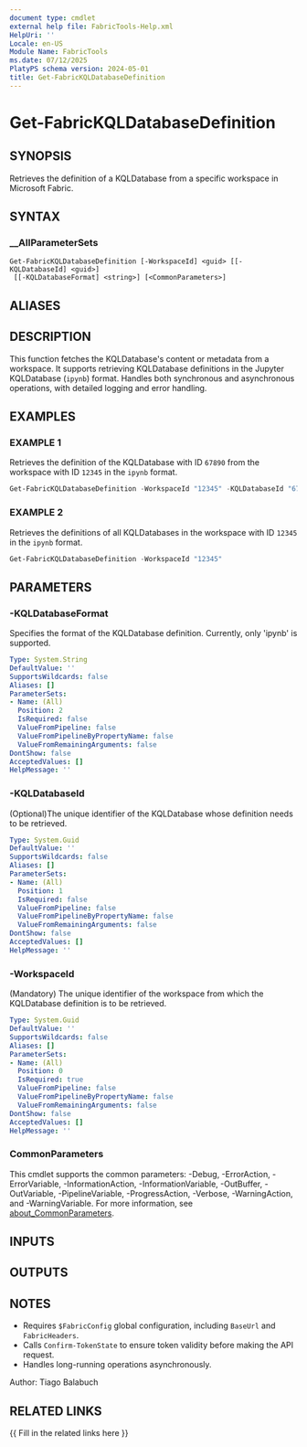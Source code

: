 ```yaml
---
document type: cmdlet
external help file: FabricTools-Help.xml
HelpUri: ''
Locale: en-US
Module Name: FabricTools
ms.date: 07/12/2025
PlatyPS schema version: 2024-05-01
title: Get-FabricKQLDatabaseDefinition
---
```


# Get-FabricKQLDatabaseDefinition

## SYNOPSIS

Retrieves the definition of a KQLDatabase from a specific workspace in Microsoft Fabric.

## SYNTAX

### __AllParameterSets

```
Get-FabricKQLDatabaseDefinition [-WorkspaceId] <guid> [[-KQLDatabaseId] <guid>]
 [[-KQLDatabaseFormat] <string>] [<CommonParameters>]
```

## ALIASES

## DESCRIPTION

This function fetches the KQLDatabase's content or metadata from a workspace.
It supports retrieving KQLDatabase definitions in the Jupyter KQLDatabase (`ipynb`) format.
Handles both synchronous and asynchronous operations, with detailed logging and error handling.

## EXAMPLES

### EXAMPLE 1

Retrieves the definition of the KQLDatabase with ID `67890` from the workspace with ID `12345` in the `ipynb` format.

```powershell
Get-FabricKQLDatabaseDefinition -WorkspaceId "12345" -KQLDatabaseId "67890"
```

### EXAMPLE 2

Retrieves the definitions of all KQLDatabases in the workspace with ID `12345` in the `ipynb` format.

```powershell
Get-FabricKQLDatabaseDefinition -WorkspaceId "12345"
```

## PARAMETERS

### -KQLDatabaseFormat

Specifies the format of the KQLDatabase definition.
Currently, only 'ipynb' is supported.

```yaml
Type: System.String
DefaultValue: ''
SupportsWildcards: false
Aliases: []
ParameterSets:
- Name: (All)
  Position: 2
  IsRequired: false
  ValueFromPipeline: false
  ValueFromPipelineByPropertyName: false
  ValueFromRemainingArguments: false
DontShow: false
AcceptedValues: []
HelpMessage: ''
```

### -KQLDatabaseId

(Optional)The unique identifier of the KQLDatabase whose definition needs to be retrieved.

```yaml
Type: System.Guid
DefaultValue: ''
SupportsWildcards: false
Aliases: []
ParameterSets:
- Name: (All)
  Position: 1
  IsRequired: false
  ValueFromPipeline: false
  ValueFromPipelineByPropertyName: false
  ValueFromRemainingArguments: false
DontShow: false
AcceptedValues: []
HelpMessage: ''
```

### -WorkspaceId

(Mandatory) The unique identifier of the workspace from which the KQLDatabase definition is to be retrieved.

```yaml
Type: System.Guid
DefaultValue: ''
SupportsWildcards: false
Aliases: []
ParameterSets:
- Name: (All)
  Position: 0
  IsRequired: true
  ValueFromPipeline: false
  ValueFromPipelineByPropertyName: false
  ValueFromRemainingArguments: false
DontShow: false
AcceptedValues: []
HelpMessage: ''
```

### CommonParameters

This cmdlet supports the common parameters: -Debug, -ErrorAction, -ErrorVariable,
-InformationAction, -InformationVariable, -OutBuffer, -OutVariable, -PipelineVariable,
-ProgressAction, -Verbose, -WarningAction, and -WarningVariable. For more information, see
[about_CommonParameters](https://go.microsoft.com/fwlink/?LinkID=113216).

## INPUTS

## OUTPUTS

## NOTES

- Requires `$FabricConfig` global configuration, including `BaseUrl` and `FabricHeaders`.
- Calls `Confirm-TokenState` to ensure token validity before making the API request.
- Handles long-running operations asynchronously.

Author: Tiago Balabuch

## RELATED LINKS

{{ Fill in the related links here }}

